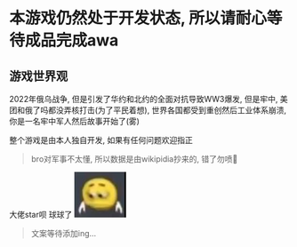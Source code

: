 # 本游戏仍然处于开发状态, 所以请耐心等待成品完成awa


## 游戏世界观
2022年俄乌战争, 但是引发了华约和北约的全面对抗导致WW3爆发, 但是牢中, 美团和俄了吗都没弄核打击(为了平民着想), 世界各国都受到重创然后工业体系崩溃, 你是一名牢中军人然后故事开始了(雾)

整个游戏是由本人独自开发, 如果有任何问题欢迎指正
> bro对军事不太懂, 所以数据是由wikipidia抄来的, 错了勿喷🤔

大佬star呗 球球了 !["图片无了"](/assets/image/黄豆人伤心低头手朝下.png "黄豆人伤心低头手朝下.png")

> 文案等待添加ing...
